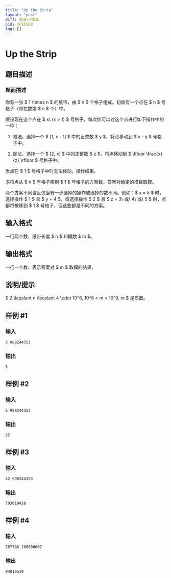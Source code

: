```yaml
---
title: "Up the Strip"
layout: "post"
diff: 普及+/提高
pid: CF1558B
tag: []
---
```


# Up the Strip

## 题目描述

### 题面描述

你有一张 $ 1 \times n $ 的纸带，由 $ n $ 个格子组成。初始有一个点在 $ n $ 号格子（即左数第 $ n $ 个）中。

假设现在这个点在 $ x\ (x > 1) $ 号格子，每次你可以对这个点进行如下操作中的一种：

1. 减法。选择一个 $ [1, x - 1] $ 中的正整数 $ y $，将点移动到 $ x - y $ 号格子中。

2. 除法。选择一个 $ [2, x] $ 中的正整数 $ z $，将点移动到 $ \lfloor \frac{x}{z} \rfloor $ 号格子中。

当点在 $ 1 $ 号格子中时无法移动，操作结束。

求将点从 $ n $ 号格子移到 $ 1 $ 号格子的方案数，答案对给定的模数取模。

两个方案不同当且仅当有一步选择的操作或选择的数不同。例如：$ x = 5 $ 时，选择操作 $ 1 $ 且 $ y = 4 $，或选择操作 $ 2 $ 且 $ z = 3\ 或\ 4\ 或\ 5 $ 时，点都将被移到 $ 1 $ 号格子，但这些都是不同的方案。

## 输入格式

一行两个数，纸带长度 $ n $ 和模数 $ m $。

## 输出格式

一行一个数，表示答案对 $ m $ 取模的结果。

## 说明/提示

$ 2 \leqslant n \leqslant 4 \cdot 10^6, 10^8 < m < 10^9, m $ 是质数。

## 样例 #1

### 输入

```
3 998244353
```

### 输出

```
5
```

## 样例 #2

### 输入

```
5 998244353
```

### 输出

```
25
```

## 样例 #3

### 输入

```
42 998244353
```

### 输出

```
793019428
```

## 样例 #4

### 输入

```
787788 100000007
```

### 输出

```
94810539
```

